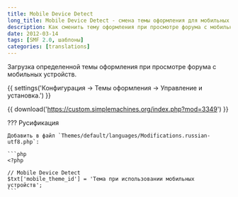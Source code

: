 ```yaml
---
title: Mobile Device Detect
long_title: Mobile Device Detect - смена темы оформления для мобильных устройств
description: Как сменить тему оформления при просмотре форума с мобильных устройств.
date: 2012-03-14
tags: [SMF 2.0, шаблоны]
categories: [translations]
---
```


Загрузка определенной темы оформления при просмотре форума с мобильных устройств.

<!-- more -->

{{ settings('Конфигурация → Темы оформления → Управление и установка.') }}

{{ download('https://custom.simplemachines.org/index.php?mod=3349') }}

??? Русификация

    Добавить в файл `Themes/default/languages/Modifications.russian-utf8.php`:

    ```php
    <?php

    // Mobile Device Detect
    $txt['mobile_theme_id'] = 'Тема при использовании мобильных устройств';
    ```
